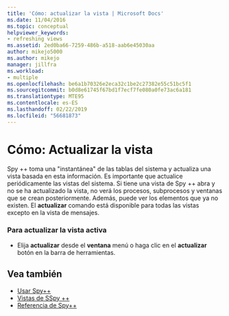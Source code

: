 ```yaml
---
title: 'Cómo: actualizar la vista | Microsoft Docs'
ms.date: 11/04/2016
ms.topic: conceptual
helpviewer_keywords:
- refreshing views
ms.assetid: 2ed0ba66-7259-486b-a518-aab6e45030aa
author: mikejo5000
ms.author: mikejo
manager: jillfra
ms.workload:
- multiple
ms.openlocfilehash: be6a1b70326e2eca32c1be2c27382e55c51bc5f1
ms.sourcegitcommit: b0d8e61745f67bd1f7ecf7fe080a0fe73ac6a181
ms.translationtype: MTE95
ms.contentlocale: es-ES
ms.lasthandoff: 02/22/2019
ms.locfileid: "56681873"
---
```

# <a name="how-to-refresh-the-view"></a>Cómo: Actualizar la vista
Spy ++ toma una "instantánea" de las tablas del sistema y actualiza una vista basada en esta información. Es importante que actualice periódicamente las vistas del sistema. Si tiene una vista de Spy ++ abra y no se ha actualizado la vista, no verá los procesos, subprocesos y ventanas que se crean posteriormente. Además, puede ver los elementos que ya no existen. El **actualizar** comando está disponible para todas las vistas excepto en la vista de mensajes.

### <a name="to-refresh-the-currently-active-view"></a>Para actualizar la vista activa

-   Elija **actualizar** desde el **ventana** menú o haga clic en el **actualizar** botón en la barra de herramientas.

## <a name="see-also"></a>Vea también
- [Usar Spy++](../debugger/using-spy-increment.md)
- [Vistas de SSpy ++](../debugger/spy-increment-views.md)
- [Referencia de Spy++](../debugger/spy-increment-reference.md)